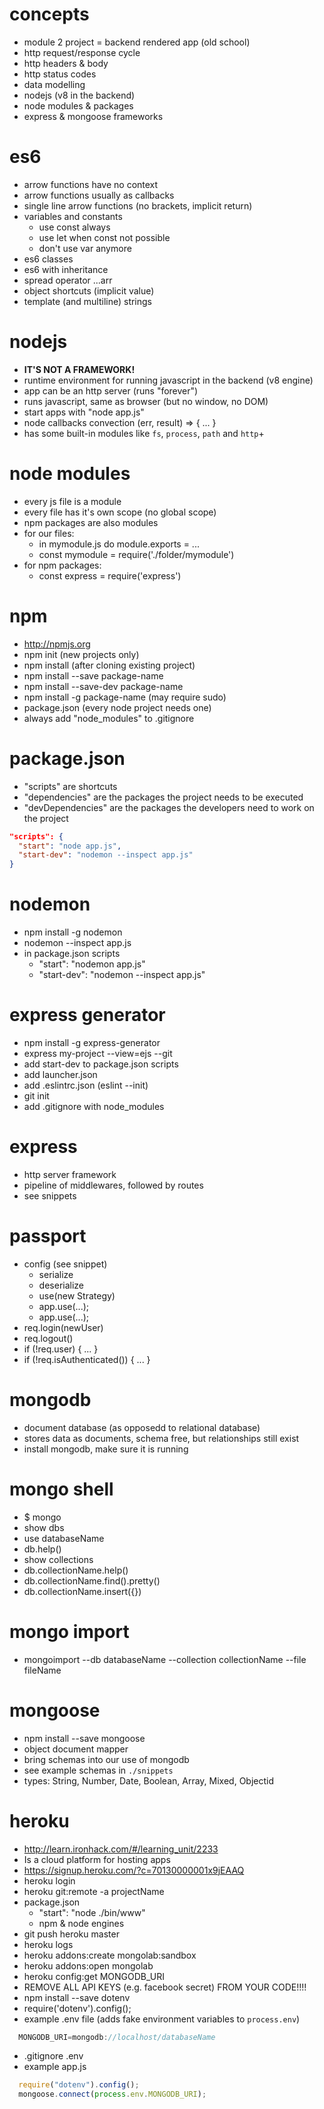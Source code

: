 
# concepts
- module 2 project = backend rendered app (old school)
- http request/response cycle
- http headers & body
- http status codes
- data modelling
- nodejs (v8 in the backend)
- node modules & packages
- express & mongoose frameworks

# es6
- arrow functions have no context
- arrow functions usually as callbacks
- single line arrow functions (no brackets, implicit return)
- variables and constants
  - use const always
  - use let when const not possible
  - don't use var anymore
- es6 classes
- es6 with inheritance
- spread operator ...arr
- object shortcuts (implicit value)
- template (and multiline) strings

# nodejs
- **IT'S NOT A FRAMEWORK!**
- runtime environment for running javascript in the backend (v8 engine)
- app can be an http server (runs "forever")
- runs javascript, same as browser (but no window, no DOM)
- start apps with "node app.js"
- node callbacks convection (err, result) => { ... }
- has some built-in modules like `fs`, `process`, `path` and `http`+

# node modules
- every js file is a module
- every file has it's own scope (no global scope)
- npm packages are also modules
- for our files:
  - in mymodule.js do module.exports = ...
  - const mymodule = require('./folder/mymodule')
- for npm packages:
  - const express = require('express')

# npm
- http://npmjs.org
- npm init (new projects only)
- npm install (after cloning existing project)
- npm install --save package-name
- npm install --save-dev package-name
- npm install -g package-name (may require sudo)
- package.json (every node project needs one)
- always add "node_modules" to .gitignore

# package.json
- "scripts" are shortcuts
- "dependencies" are the packages the project needs to be executed
- "devDependencies" are the packages the developers need to work on the project

```json
"scripts": {
  "start": "node app.js",
  "start-dev": "nodemon --inspect app.js"
}
```

# nodemon
- npm install -g nodemon
- nodemon --inspect app.js
- in package.json scripts
  - "start": "nodemon app.js"
  - "start-dev": "nodemon --inspect app.js"


# express generator
- npm install -g express-generator
- express my-project --view=ejs --git
- add start-dev to package.json scripts
- add launcher.json
- add .eslintrc.json (eslint --init)
- git init
- add .gitignore with node_modules

# express
- http server framework
- pipeline of middlewares, followed by routes
- see snippets

# passport
- config (see snippet)
  - serialize
  - deserialize
  - use(new Strategy)
  - app.use(...);
  - app.use(...);
- req.login(newUser)
- req.logout()
- if (!req.user) { ... }
- if (!req.isAuthenticated()) { ... }

# mongodb
- document database (as opposedd to relational database)
- stores data as documents, schema free, but relationships still exist
- install mongodb, make sure it is running

# mongo shell
- $ mongo
- show dbs
- use databaseName
- db.help()
- show collections
- db.collectionName.help()
- db.collectionName.find().pretty()
- db.collectionName.insert({})

# mongo import
- mongoimport  --db databaseName  --collection collectionName --file fileName

# mongoose
- npm install --save mongoose
- object document mapper
- bring schemas into our use of mongodb
- see example schemas in `./snippets`
- types: String, Number, Date, Boolean, Array, Mixed, Objectid

# heroku
- http://learn.ironhack.com/#/learning_unit/2233
- Is a cloud platform for hosting apps
- https://signup.heroku.com/?c=70130000001x9jEAAQ
- heroku login
- heroku git:remote -a projectName
- package.json
  - "start": "node ./bin/www"
  - npm & node engines
- git push heroku master
- heroku logs
- heroku addons:create mongolab:sandbox
- heroku addons:open mongolab
- heroku config:get MONGODB_URI
- REMOVE ALL API KEYS (e.g. facebook secret) FROM YOUR CODE!!!!
- npm install --save dotenv
- require('dotenv').config();
- example .env file (adds fake environment variables to `process.env`)
```javascript
  MONGODB_URI=mongodb://localhost/databaseName
```
- .gitignore .env
- example app.js
```javascript
  require("dotenv").config();
  mongoose.connect(process.env.MONGODB_URI);
```
